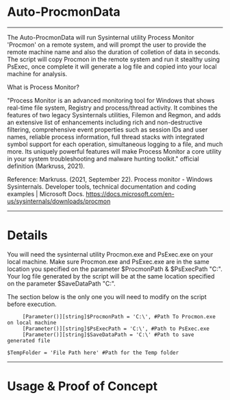 # Auto-ProcmonData
---------------------------------

The Auto-ProcmonData will run Sysinternal utility Process Monitor 'Procmon' on a remote system, 
and will prompt the user to provide the remote machine name and also the duration of colletion of data in seconds.
The script will copy Procmon in the remote system and run it stealthy using PsExec,
once complete it will generate a log file and copied into your local machine for analysis.

What is Process Monitor?

"Process Monitor is an advanced monitoring tool for Windows that shows real-time file system, Registry and process/thread activity. It combines the features of two legacy Sysinternals utilities, Filemon and Regmon, and adds an extensive list of enhancements including rich and non-destructive filtering, comprehensive event properties such as session IDs and user names, reliable process information, full thread stacks with integrated symbol support for each operation, simultaneous logging to a file, and much more. Its uniquely powerful features will make Process Monitor a core utility in your system troubleshooting and malware hunting toolkit." official definition (Markruss, 2021).

Reference:
Markruss. (2021, September 22). Process monitor - Windows Sysinternals. Developer tools, technical documentation and coding examples | Microsoft Docs. https://docs.microsoft.com/en-us/sysinternals/downloads/procmon

---------------------------------
# Details

You will need the sysinternal utility Procmon.exe and PsExec.exe on your local machine.
Make sure Procmon.exe and PsExec.exe are in the same location you specified on the parameter $ProcmonPath & $PsExecPath "C:\".
Your log file generated by the script will be at the same location specified on the parameter $SaveDataPath "C:\".
 
 The section below is the only one you will need to modify on the script before execution.
 
         [Parameter()][string]$ProcmonPath = 'C:\', #Path To Procmon.exe on local machine
         [Parameter()][string]$PsExecPath = 'C:\', #Path to PsExec.exe
         [Parameter()][string]$SaveDataPath = 'C:\' #Path to save generated file

    $TempFolder = 'File Path here' #Path for the Temp folder
-----------------------------------
# Usage & Proof of Concept
